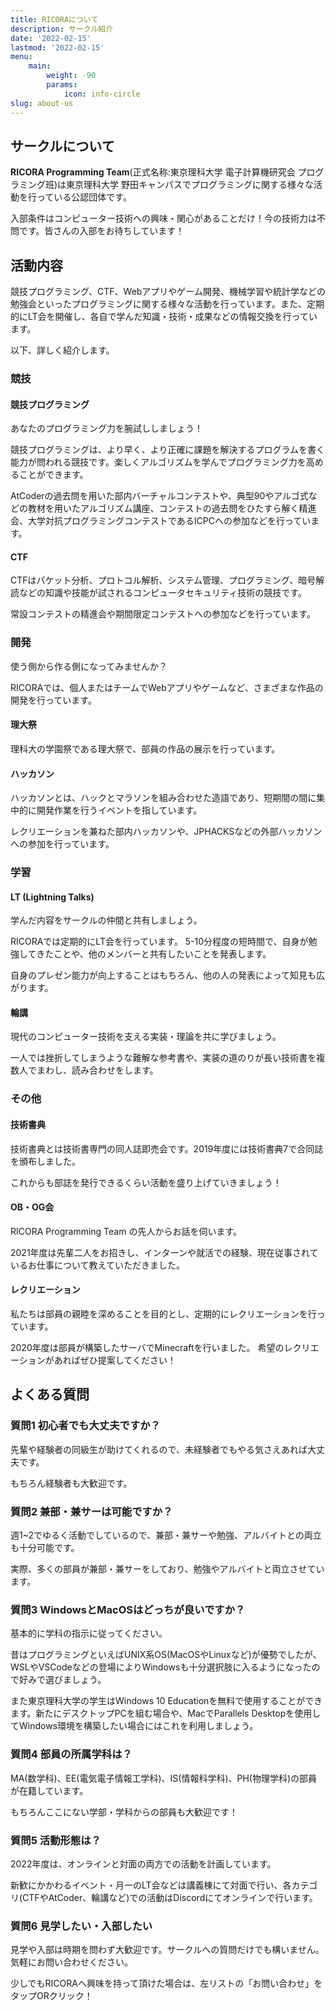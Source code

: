```yaml
---
title: RICORAについて
description: サークル紹介
date: '2022-02-15'
lastmod: '2022-02-15'
menu:
    main:
        weight: -90
        params:
            icon: info-circle
slug: about-us
---
```


## サークルについて

**RICORA Programming Team**(正式名称:東京理科大学 電子計算機研究会 プログラミング班)は東京理科大学 野田キャンパスでプログラミングに関する様々な活動を行っている公認団体です。

入部条件はコンピューター技術への興味・関心があることだけ！今の技術力は不問です。皆さんの入部をお待ちしています！

## 活動内容

競技プログラミング、CTF、Webアプリやゲーム開発、機械学習や統計学などの勉強会といったプログラミングに関する様々な活動を行っています。また、定期的にLT会を開催し、各自で学んだ知識・技術・成果などの情報交換を行っています。


以下、詳しく紹介します。

### 競技

#### 競技プログラミング

あなたのプログラミング力を腕試ししましょう！

競技プログラミングは、より早く、より正確に課題を解決するプログラムを書く能力が問われる競技です。楽しくアルゴリズムを学んでプログラミング力を高めることができます。

AtCoderの過去問を用いた部内バーチャルコンテストや、典型90やアルゴ式などの教材を用いたアルゴリズム講座、コンテストの過去問をひたすら解く精進会、大学対抗プログラミングコンテストであるICPCへの参加などを行っています。

#### CTF

CTFはパケット分析、プロトコル解析、システム管理、プログラミング、暗号解読などの知識や技能が試されるコンピュータセキュリティ技術の競技です。

常設コンテストの精進会や期間限定コンテストへの参加などを行っています。

### 開発

使う側から作る側になってみませんか？

RICORAでは、個人またはチームでWebアプリやゲームなど、さまざまな作品の開発を行っています。

#### 理大祭

理科大の学園祭である理大祭で、部員の作品の展示を行っています。

#### ハッカソン

ハッカソンとは、ハックとマラソンを組み合わせた造語であり、短期間の間に集中的に開発作業を行うイベントを指しています。

レクリエーションを兼ねた部内ハッカソンや、JPHACKSなどの外部ハッカソンへの参加を行っています。

### 学習

#### LT (Lightning Talks)

学んだ内容をサークルの仲間と共有しましょう。

RICORAでは定期的にLT会を行っています。 5-10分程度の短時間で、自身が勉強してきたことや、他のメンバーと共有したいことを発表します。

自身のプレゼン能力が向上することはもちろん、他の人の発表によって知見も広がります。

#### 輪講

現代のコンピューター技術を支える実装・理論を共に学びましょう。

一人では挫折してしまうような難解な参考書や、実装の道のりが長い技術書を複数人でまわし、読み合わせをします。

### その他

#### 技術書典

技術書典とは技術書専門の同人誌即売会です。2019年度には技術書典7で合同誌を頒布しました。

これからも部誌を発行できるくらい活動を盛り上げていきましょう！

#### OB・OG会

RICORA Programming Team の先人からお話を伺います。

2021年度は先輩二人をお招きし、インターンや就活での経験、現在従事されているお仕事について教えていただきました。

#### レクリエーション

私たちは部員の親睦を深めることを目的とし、定期的にレクリエーションを行っています。

2020年度は部員が構築したサーバでMinecraftを行いました。 希望のレクリエーションがあればぜひ提案してください！


## よくある質問

### 質問1 初心者でも大丈夫ですか？

先輩や経験者の同級生が助けてくれるので、未経験者でもやる気さえあれば大丈夫です。

もちろん経験者も大歓迎です。

### 質問2 兼部・兼サーは可能ですか？

週1~2でゆるく活動でしているので、兼部・兼サーや勉強、アルバイトとの両立も十分可能です。

実際、多くの部員が兼部・兼サーをしており、勉強やアルバイトと両立させています。

### 質問3 WindowsとMacOSはどっちが良いですか？

基本的に学科の指示に従ってください。

昔はプログラミングといえばUNIX系OS(MacOSやLinuxなど)が優勢でしたが、WSLやVSCodeなどの登場によりWindowsも十分選択肢に入るようになったので好みで選びましょう。

また東京理科大学の学生はWindows 10 Educationを無料で使用することができます。新たにデスクトップPCを組む場合や、MacでParallels Desktopを使用してWindows環境を構築したい場合にはこれを利用しましょう。

### 質問4 部員の所属学科は？

MA(数学科)、EE(電気電子情報工学科)、IS(情報科学科)、PH(物理学科)の部員が在籍しています。

もちろんここにない学部・学科からの部員も大歓迎です！

### 質問5 活動形態は？

2022年度は、オンラインと対面の両方での活動を計画しています。

新歓にかかわるイベント・月一のLT会などは講義棟にて対面で行い、各カテゴリ(CTFやAtCoder、輪講など)での活動はDiscordにてオンラインで行います。

### 質問6 見学したい・入部したい

見学や入部は時期を問わず大歓迎です。サークルへの質問だけでも構いません。 気軽にお問い合わせください。

少しでもRICORAへ興味を持って頂けた場合は、左リストの「お問い合わせ」をタップORクリック！

